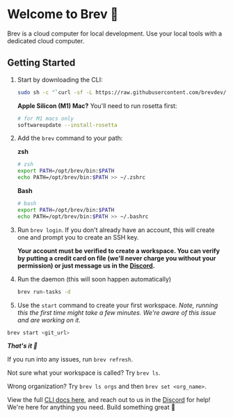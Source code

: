 # Welcome to Brev 🤙
Brev is a cloud computer for local development. Use your local tools with a dedicated cloud computer. 

##  Getting Started

1.  Start by downloading the CLI:
    ```zsh
    sudo sh -c "`curl -sf -L https://raw.githubusercontent.com/brevdev/brev-cli/main/bin/install-latest.sh`"
    ```
    **Apple Silicon (M1) Mac?** You'll need to run rosetta first:
    ```zsh
    # for M1 macs only
    softwareupdate --install-rosetta
    ```

2.  Add the `brev` command to your path:

    **zsh**
    ```zsh
    # zsh
    export PATH=/opt/brev/bin:$PATH
    echo PATH=/opt/brev/bin:$PATH >> ~/.zshrc
    ```
    **Bash**
    ```zsh
    # bash
    export PATH=/opt/brev/bin:$PATH
    echo PATH=/opt/brev/bin:$PATH >> ~/.bashrc
    ```

4. Run `brev login`. If you don't already have an account, this will create one and prompt you to create an SSH key.

    **Your account must be verified to create a workspace. You can verify by putting a credit card on file (we'll never charge you without your permission) or just message us in the [Discord](https://discord.gg/NVDyv7TUgJ).**

5. Run the daemon (this will soon happen automatically)
    ```zsh
    brev run-tasks -d 
    ```

6. Use the `start` command to create your first workspace. *Note, running this the first time might take a few minutes. We're aware of this issue and are working on it.*
```zsh
brev start <git_url>
```

***That's it 🤙***

If you run into any issues, run `brev refresh`.

Not sure what your workspace is called? Try `brev ls`.

Wrong organization? Try `brev ls orgs` and then `brev set <org_name>`.

View the full [CLI docs here](/reference/brev-cli), and reach out to us in the [Discord](https://discord.gg/NVDyv7TUgJ) for help! We're here for anything you need. Build something great 🤙